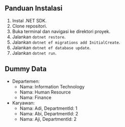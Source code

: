 ## Panduan Instalasi

1.  Instal .NET SDK.
2.  Clone repositori.
3.  Buka terminal dan navigasi ke direktori proyek.
4.  Jalankan `dotnet restore`.
5.  Jalankan `dotnet ef migrations add InitialCreate`.
6.  Jalankan `dotnet ef database update`.
7.  Jalankan `dotnet run`.

## Dummy Data

* Departemen:
    * Nama: Information Technology
    * Nama: Human Resource
    * Nama: Finance
* Karyawan:
    * Nama: Adi, DepartmentId: 1
    * Nama: Abi, DepartmentId: 2
    * Nama: Aji, DepartmentId: 2
